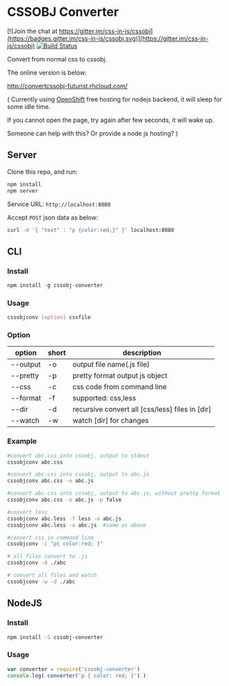 # CSSOBJ Converter

[![Join the chat at https://gitter.im/css-in-js/cssobj](https://badges.gitter.im/css-in-js/cssobj.svg)](https://gitter.im/css-in-js/cssobj) [![Build Status](https://travis-ci.org/cssobj/cssobj-converter.svg?branch=master)](https://travis-ci.org/cssobj/cssobj-converter)

Convert from normal css to cssobj.

The online version is below:

http://convertcssobj-futurist.rhcloud.com/

( Currently using [OpenShift](https://www.openshift.com/) free hosting for nodejs backend, it will sleep for some idle time.

If you cannot open the page, try again after few seconds, it will wake up.

Someone can help with this? Or provide a node js hosting? )

## Server

Clone this repo, and run:

``` bash
npm install
npm server
```

Service URL: `http://localhost:8080`

Accept `POST` json data as below:

``` bash
curl -d '{ "text" : "p {color:red;}" }' localhost:8080
```

## CLI

### Install

``` javascript
npm install -g cssobj-converter
```

### Usage

``` bash
cssobjconv [option] cssfile
```

### Option

option | short | description
---|---|---
--output | -o | output file name(.js file)
--pretty | -p | pretty format output js object
--css | -c | css code from command line
--format | -f | supported: css,less
--dir | -d | recursive convert all [css/less] files in [dir]
--watch | -w | watch [dir] for changes

### Example

``` bash
#convert abc.css into cssobj, output to stdout
cssobjconv abc.css

#convert abc.css into cssobj, output to abc.js
cssobjconv abc.css -o abc.js

#convert abc.css into cssobj, output to abc.js, without pretty format
cssobjconv abc.css -o abc.js -p false

#convert less
cssobjconv abc.less -f less -o abc.js
cssobjconv abc.less -o abc.js  #same as above

#convert css in command line
cssobjconv -c "p{ color:red; }"

# all files convert to .js
cssobjconv -d ./abc

# convert all files and watch
cssobjconv -w -d ./abc

```


## NodeJS

### Install

``` bash
npm install -S cssobj-converter
```

### Usage

``` javascript
var converter = require('cssobj-converter')
console.log( converter('p { color: red; }') )
```

